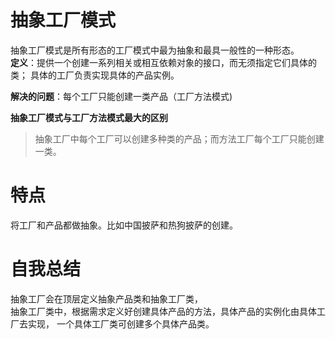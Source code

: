 # 抽象工厂模式
抽象工厂模式是所有形态的工厂模式中最为抽象和最具一般性的一种形态。<br>
**定义**：提供一个创建一系列相关或相互依赖对象的接口，而无须指定它们具体的类；
具体的工厂负责实现具体的产品实例。

**解决的问题**：每个工厂只能创建一类产品（工厂方法模式)

**抽象工厂模式与工厂方法模式最大的区别**
>抽象工厂中每个工厂可以创建多种类的产品；而方法工厂每个工厂只能创建一类。

# 特点
将工厂和产品都做抽象。比如中国披萨和热狗披萨的创建。

# 自我总结
抽象工厂会在顶层定义抽象产品类和抽象工厂类，<br>
抽象工厂类中，根据需求定义好创建具体产品的方法，具体产品的实例化由具体工厂去实现，
一个具体工厂类可创建多个具体产品类。
